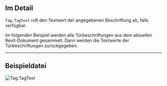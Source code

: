 ## Im Detail
`Tag.TagText` ruft den Textwert der angegebenen Beschriftung ab, falls verfügbar.

Im folgenden Beispiel werden alle Türbeschriftungen aus dem aktuellen Revit-Dokument gesammelt. Dann werden die Textwerte der Türbeschriftungen zurückgegeben.
___
## Beispieldatei

![Tag.TagText](./Revit.Elements.Tag.TagText_img.jpg)

